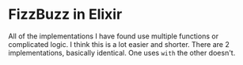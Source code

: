 # FizzBuzz in Elixir

All of the implementations I have found use multiple functions or complicated logic.
I think this is a lot easier and shorter.
There are 2 implementations, basically identical. One uses `with` the other doesn't.
